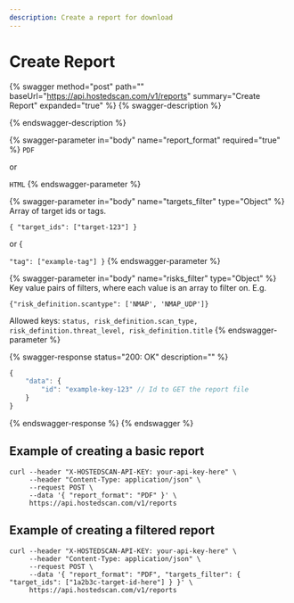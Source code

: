 ```yaml
---
description: Create a report for download
---
```


# Create Report



{% swagger method="post" path="" baseUrl="https://api.hostedscan.com/v1/reports" summary="Create Report" expanded="true" %}
{% swagger-description %}

{% endswagger-description %}

{% swagger-parameter in="body" name="report_format" required="true" %}
`PDF`

 or 

`HTML`
{% endswagger-parameter %}

{% swagger-parameter in="body" name="targets_filter" type="Object" %}
Array of target ids or tags. 

`{ "target_ids": ["target-123"] }`

 or { 

`"tag": ["example-tag"] }`
{% endswagger-parameter %}

{% swagger-parameter in="body" name="risks_filter" type="Object" %}
Key value pairs of filters, where each value is an array to filter on. E.g.



`{"risk_definition.scantype": ['NMAP', 'NMAP_UDP']}`



Allowed keys: `status, risk_definition.scan_type, risk_definition.threat_level, risk_definition.title`
{% endswagger-parameter %}

{% swagger-response status="200: OK" description="" %}
```javascript
{
    "data": {
        "id": "example-key-123" // Id to GET the report file
    }
}
```
{% endswagger-response %}
{% endswagger %}

## Example of creating a basic report

```shell
curl --header "X-HOSTEDSCAN-API-KEY: your-api-key-here" \
     --header "Content-Type: application/json" \
     --request POST \
     --data '{ "report_format": "PDF" }' \
     https://api.hostedscan.com/v1/reports
```

## Example of creating a filtered report

```shell
curl --header "X-HOSTEDSCAN-API-KEY: your-api-key-here" \
     --header "Content-Type: application/json" \
     --request POST \
     --data '{ "report_format": "PDF", "targets_filter": { "target_ids": ["1a2b3c-target-id-here"] } }' \
     https://api.hostedscan.com/v1/reports
```
